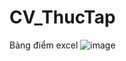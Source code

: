 # CV_ThucTap

Bảng điểm excel
![image](https://github.com/thongthai2211/CV_ThucTap/assets/86780616/4ce1584e-a282-4f2c-b221-4534a5847dc4)

